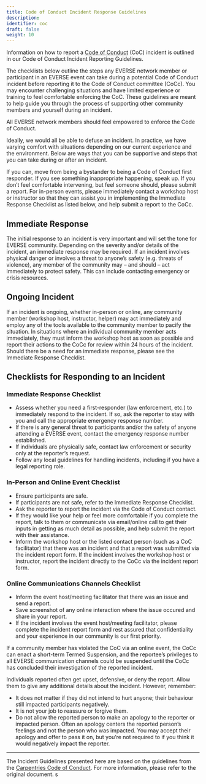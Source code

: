 ```yaml
---
title: Code of Conduct Incident Response Guidelines
description: 
identifier: coc
draft: false 
weight: 10
---
```


Information on how to report a [Code of Conduct](/network/code_of_conduct/)
(CoC) incident is outlined in our Code of Conduct Incident Reporting Guidelines.

The checklists below outline the steps any EVERSE network member or participant
in an EVERSE event can take during a potential Code of Conduct incident before
reporting it to the Code of Conduct committee (CoCc). You may encounter
challenging situations and have limited experience or training to feel
comfortable enforcing the CoC. These guidelines are meant to help guide you
through the process of supporting other community members and yourself during an
incident.

All EVERSE network members should feel empowered to enforce the Code of
Conduct.

Ideally, we would all be able to defuse an incident. In practice, we have
varying comfort with situations depending on our current experience and the
environment. Below are ways that you can be supportive and steps that you can
take during or after an incident.

If you can, move from being a bystander to being a Code of Conduct first
responder. If you see something inappropriate happening, speak up. If you don’t
feel comfortable intervening, but feel someone should, please submit a report.
For in-person events, please immediately contact a workshop host or instructor
so that they can assist you in implementing the Immediate Response Checklist as
listed below, and help submit a report to the CoCc.

## Immediate Response

The initial response to an incident is very important and will set the tone for
EVERSE community. Depending on the severity and/or details of the
incident, an immediate response may be required. If an incident involves
physical danger or involves a threat to anyone’s safety (e.g. threats of
violence), any member of the community may – and should – act immediately to
protect safety. This can include contacting emergency or crisis resources.

## Ongoing Incident

If an incident is ongoing, whether in-person or online, any community member
(workshop host, instructor, helper) may act immediately and employ any of the
tools available to the community member to pacify the situation. In situations
where an individual community member acts immediately, they must inform the
workshop host as soon as possible and report their actions to the CoCc for
review within 24 hours of the incident. Should there be a need for an immediate
response, please see the Immediate Response Checklist.

## Checklists for Responding to an Incident

### Immediate Response Checklist

- Assess whether you need a first-responder (law enforcement, etc.) to immediately respond to the incident. If so, ask the reporter to stay with you and call the appropriate emergency response number.
- If there is any general threat to participants and/or the safety of anyone attending a EVERSE event, contact the emergency response number established.
- If individuals are physically safe, contact law enforcement or security only at the reporter’s request.
- Follow any local guidelines for handling incidents, including if you have a legal reporting role.

### In-Person and Online Event Checklist

- Ensure participants are safe.
- If participants are not safe, refer to the Immediate Response Checklist.
- Ask the reporter to report the incident via the Code of Conduct contact.
- If they would like your help or feel more comfortable if you complete the report, talk to them or communicate via email/online call to get their inputs in getting as much detail as possible, and help submit the report with their assistance.
- Inform the workshop host or the listed contact person (such as a CoC facilitator) that there was an incident and that a report was submitted via the incident report form. If the incident involves the workshop host or instructor, report the incident directly to the CoCc via the incident report form.

### Online Communications Channels Checklist

- Inform the event host/meeting facilitator that there was an issue and send a report.
- Save screenshot of any online interaction where the issue occured and share in your report.
- If the incident involves the event host/meeting facilitator, please complete the incident report form and rest assured that confidentiality and your experience in our community is our first priority.

If a community member has violated the CoC via an online event, the CoCc can enact a short-term Termed Suspension, and the reportee’s privileges to all EVERSE communication channels could be suspended until the CoCc has concluded their investigation of the reported incident.

Individuals reported often get upset, defensive, or deny the report. Allow them to give any additional details about the incident. However, remember:

- It does not matter if they did not intend to hurt anyone; their behaviour still impacted participants negatively.
- It is not your job to reassure or forgive them.
- Do not allow the reported person to make an apology to the reporter or impacted person. Often an apology centers the reported person’s feelings and not the person who was impacted. You may accept their apology and offer to pass it on, but you’re not required to if you think it would negatively impact the reporter.

----
<div class="text-sm">

The Incident Guidelines presented here are based on the guidelines from the [Carpentries Code of Conduct](https://docs.carpentries.org/topic_folders/policies/incident-response.html). For more information, please refer to the original document. s

<div />